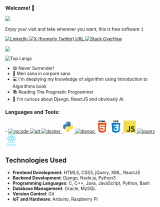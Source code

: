 ### Welcome! 👋
![](https://komarev.com/ghpvc/?username=MAInformatico)

Enjoy your visit and take wherever you want, this is free software :)

  <p align="left">
    <a href="http://www.linkedin.com/in/magutierrezinformatica/">
      <img alt="LinkedIn" src="https://img.shields.io/badge/LinkedIn-0077B5?style=for-the-badge&logo=linkedin&logoColor=white" alt="linkedin" width=90/>
    </a>
    <a href="https://twitter.com/mainformatico">
      <img alt="X (formerly Twitter) URL" src="https://img.shields.io/twitter/url?url=https%3A%2F%2Ftwitter.com%2Fmainformatico"width=68>
    </a>
    <a href="https://stackoverflow.com/users/5182470/mainformatico">
      <img alt="Stack Overflow" src="https://aleen42.github.io/badges/src/stackoverflow.svg" width=148/>
    </a>
  </p>
  
 <img align="center" src="https://github-readme-stats.vercel.app/api?username=MAInformatico&show_icons=true&theme=dracula" /> 
 
![Top Langs](https://github-readme-stats.vercel.app/api/top-langs/?username=MAInformatico&layout=compact)            
  

- 😄 Never Surrender!
- :running: Men sana in corpore sano
- 💻 I'm deeplying my knowledge of algorithm using Introduction to Algorithms book
- :books: Reading The Pragmatic Programmer
- 🌱 I'm curious about Django, ReactJS and obviously AI.

<h3 align="left"> Languages and Tools:</h3>
- <a href="https://code.visualstudio.com/" target="_blank" rel="noreferrer">
  <img src="https://www.vectorlogo.zone/logos/visualstudio_code/visualstudio_code-icon.svg" alt="vscode" width="40" height="40"/>
</a>
<a href="https://git-scm.com/" target="_blank" rel="noreferrer">
    <img src="https://www.vectorlogo.zone/logos/git-scm/git-scm-icon.svg" alt="git" width="40" height="40"/>
  </a>
  
  <a href="https://git-scm.com/" target="_blank" rel="noreferrer">
    <img src="https://www.vectorlogo.zone/logos/docker/docker-official.svg" alt="docker" width="40" height="40"/>
  </a>
  
<a href="https://www.python.org" target="_blank" rel="noreferrer">
    <img src="https://raw.githubusercontent.com/devicons/devicon/master/icons/python/python-original.svg" alt="python" width="40" height="40"/>
  </a>
<a href="https://www.djangoproject.com/" target="_blank" rel="noreferrer">
    <img src="https://cdn.worldvectorlogo.com/logos/django.svg" alt="django" width="40" height="40"/>
  </a>
   <a href="https://www.w3.org/html/" target="_blank" rel="noreferrer">
    <img src="https://raw.githubusercontent.com/devicons/devicon/master/icons/html5/html5-original-wordmark.svg" alt="html5" width="40" height="40"/>
  </a>  
  <a href="https://www.w3schools.com/css/" target="_blank" rel="noreferrer">
    <img src="https://raw.githubusercontent.com/devicons/devicon/master/icons/css3/css3-original-wordmark.svg" alt="css3" width="40" height="40"/>
  </a>
  <a href="https://developer.mozilla.org/en-US/docs/Web/JavaScript" target="_blank" rel="noreferrer">
    <img src="https://raw.githubusercontent.com/devicons/devicon/master/icons/javascript/javascript-original.svg" alt="javascript" width="40" height="40"/>
  </a>  
  <a href="https://jquery.com/" target="_blank" rel="noreferrer">
    <img src="https://www.vectorlogo.zone/logos/jquery/jquery-vertical.svg" alt="jquery" width="40" height="40"/>
  </a>
    <a href="https://reactjs.org/" target="_blank" rel="noreferrer">
    <img src="https://raw.githubusercontent.com/devicons/devicon/master/icons/react/react-original-wordmark.svg" alt="react" width="40" height="40"/>
  </a>
  
  
  
  


## Technologies Used

- **Frontend Development**:  HTML5, CSS3, jQuery, XML, ReactJS
- **Backend Development**: Django, Node.js, Python3
- **Programming Languages**: C, C++, Java, JavaScript, Python, Bash
- **Database Management**: Oracle, MySQL
- **Version Control**: Git
- **IoT and Hardware**: Arduino, Raspberry Pi
